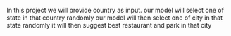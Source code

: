 In this project we will provide country as input.
our model will select one of state in that country randomly
our model will then select one of city in that state randomly
it will then suggest best restaurant and park in that city